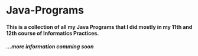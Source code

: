 Java-Programs
=============

#### This is a collection of all my Java Programs that I did mostly in my 11th and 12th course of Informatics Practices.

##### ...more information comming soon
